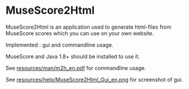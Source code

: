 # MuseScore2Html

MuseScore2Html is an application used to generate html-files from MuseScore scores which you can use on your own website.

Implemented : gui and commandline usage.

MuseScore and Java 1.8+ should be installed to use it.

See [resources/man/m2h_en.pdf](resources/man/m2h_en.pdf)
for commandline usage.

See [resources/help/MuseScore2Html_Gui_en.png](resources/help/MuseScore2Html_Gui_en.png)
for screenshot of gui.

